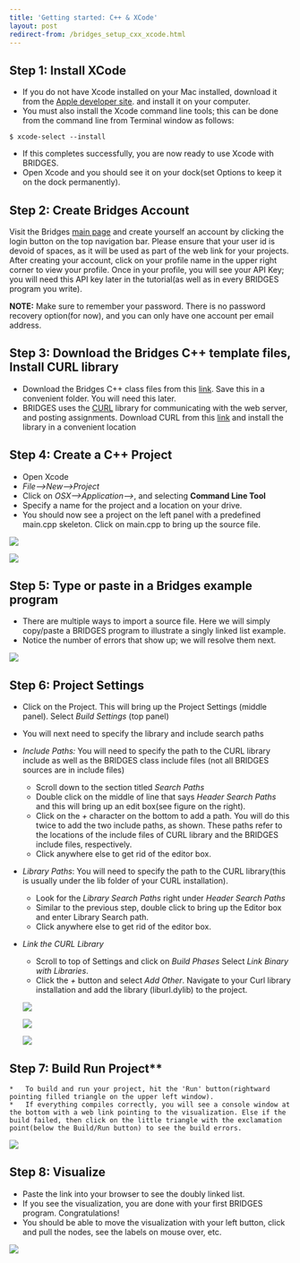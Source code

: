 ```yaml
---
title: 'Getting started: C++ & XCode'
layout: post
redirect-from: /bridges_setup_cxx_xcode.html
---
```


## Step 1: Install XCode

*   If you do not have Xcode installed on your Mac installed, download it from the [Apple developer site](https://developer.apple.com/xcode/downloads/). and install it on your computer.
*   You must also install the Xcode command line tools; this can be done from the command line from Terminal window as follows:

```console
$ xcode-select --install
```
    
*   If this completes successfully, you are now ready to use Xcode with BRIDGES.
*   Open Xcode and you should see it on your dock(set Options to keep it on the dock permanently).

## Step 2: Create Bridges Account

Visit the Bridges [main page](http://bridgesuncc.github.io) and create yourself an account by clicking the login button on the top navigation bar. Please ensure that your user id is devoid of spaces, as it will be used as part of the web link for your projects. After creating your account, click on your profile name in the upper right corner to view your profile. Once in your profile, you will see your API Key; you will need this API key later in the tutorial(as well as in every BRIDGES program you write).

**NOTE:** Make sure to remember your password. There is no password recovery option(for now), and you can only have one account per email address.

## Step 3: Download the Bridges C++ template files, Install CURL library

*   Download the Bridges C++ class files from this [link](/sw/bridges-cxx-2.3.4.zip). Save this in a convenient folder. You will need this later.
*   BRIDGES uses the [CURL](https://curl.haxx.se) library for communicating with the web server, and posting assignments. Download CURL from this [link](https://curl.haxx.se/download.html) and install the library in a convenient location

## Step 4: Create a C++ Project

*   Open Xcode
*   _File-->New-->Project_
*   Click on _OSX-->Application-->_, and selecting **Command Line Tool**
*   Specify a name for the project and a location on your drive.
*   You should now see a project on the left panel with a predefined main.cpp skeleton. Click on main.cpp to bring up the source file.

![](/doc/getting-started/cxx/xcode/new_proj.png)

![](/doc/getting-started/cxx/xcode/new_proj2.png)

## Step 5: Type or paste in a Bridges example program

*   There are multiple ways to import a source file. Here we will simply copy/paste a BRIDGES program to illustrate a singly linked list example.
*   Notice the number of errors that show up; we will resolve them next.

![](/doc/getting-started/cxx/xcode/bridges_src.png)

## Step 6: Project Settings

*   Click on the Project. This will bring up the Project Settings (middle panel). Select _Build Settings_ (top panel)
*   You will next need to specify the library and include search paths
*   _Include Paths:_ You will need to specify the path to the CURL library include as well as the BRIDGES class include files (not all BRIDGES sources are in include files)
    *   Scroll down to the section titled _Search Paths_
    *   Double click on the middle of line that says _Header Search Paths_ and this will bring up an edit box(see figure on the right).
    *   Click on the _+_ character on the bottom to add a path. You will do this twice to add the two include paths, as shown. These paths refer to the locations of the include files of CURL library and the BRIDGES include files, respectively.
    *   Click anywhere else to get rid of the editor box.
*   _Library Paths_: You will need to specify the path to the CURL library(this is usually under the lib folder of your CURL installation).
    *   Look for the _Library Search Paths_ right under _Header Search Paths_
    *   Similar to the previous step, double click to bring up the Editor box and enter Library Search path.
    *   Click anywhere else to get rid of the editor box.
*   _Link the CURL Library_
    
    *   Scroll to top of Settings and click on _Build Phases_ Select _Link Binary with Libraries_.
    *   Click the _+_ button and select _Add Other_. Navigate to your Curl library installation and add the library (liburl.dylib) to the project.
    
    ![](/doc/getting-started/cxx/xcode/includes.png)
    
    ![](/doc/getting-started/cxx/xcode/lib_path.png)

    ![](/doc/getting-started/cxx/xcode/lib.png)
    
## Step 7: Build Run Project**
    
    *   To build and run your project, hit the 'Run' button(rightward pointing filled triangle on the upper left window).
    *   If everything compiles correctly, you will see a console window at the bottom with a web link pointing to the visualization. Else if the build failed, then click on the little triangle with the exclamation point(below the Build/Run button) to see the build errors.

![](/doc/getting-started/cxx/xcode/run.png)

## Step 8: Visualize

*   Paste the link into your browser to see the doubly linked list.
*   If you see the visualization, you are done with your first BRIDGES program. Congratulations!
*   You should be able to move the visualization with your left button, click and pull the nodes, see the labels on mouse over, etc.

![](/doc/getting-started/cxx/xcode/sllist.png)